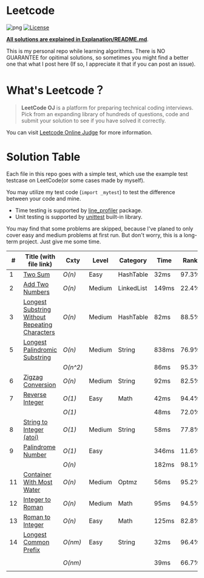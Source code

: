 # Leetcode

![png](https://img.shields.io/badge/language-Python%203-brightgreen.svg)
[![License](https://img.shields.io/badge/license-MIT-blue.svg)](LICENSE)

[**All solutions are explained in Explanation/README.md**](Explanation/README.md).

This is my personal repo while learning algorithms. There is NO GUARANTEE for opitimal solutions, so sometimes you might find a better one that what I post here (If so, I appreciate it that if you can post an issue). 

# What's Leetcode？

> **LeetCode OJ** is a platform for preparing technical coding interviews. Pick from an expanding library of hundreds of questions, code and submit your solution to see if you have solved it correctly.

You can visit [Leetcode Online Judge](https://leetcode.com/) for more information.

# Solution Table

Each file in this repo goes with a simple test, which use the example test testcase on LeetCode(or some cases made by myself). 

You may utilize my test code (`import _mytest`) to test the difference between your code and mine. 
- Time testing is supported by [line_profiler](https://pypi.python.org/pypi/line_profiler/) package.
- Unit testing is supported by [unittest](https://docs.python.org/3/library/unittest.html) built-in library.

You may find that some problems are skipped, because I've planed to only cover easy and medium problems at first run. But don't worry, this is a long-term project. Just give me some time.

| # | Title (with file link) | Cxty | Level | Category | Time | Rank | Note |
| --- | --- | --- | --- | --- | --- | --- | --- |
| 1 | [Two Sum](0001.py) | *O(n)* | Easy | HashTable | 32ms | 97.3\% | |
| 2 | [Add Two Numbers](0002.py) | *O(n)* | Medium | LinkedList | 149ms | 22.4\% | |
| 3 | [Longest Substring Without Repeating Characters](0003.py) | *O(n)* | Medium | HashTable | 82ms | 88.5\% | |
| 5 | [Longest Palindromic Substring](0004.py) | *O(n)* | Medium | String | 838ms | 76.9\% | Manacher's Algo |
|  | | *O(n^2)* | | | 86ms | 95.3\% | Odd & Even |
| 6 | [Zigzag Conversion](0006.py) | *O(n)* | Medium | String | 92ms | 82.5\% | |
| 7 | [Reverse Integer](0007.py) | *O(1)* | Easy | Math | 42ms | 94.4\% | |
|  | | *O(1)* | | | 48ms | 72.0\% | No num2str |
| 8 | [String to Integer (atoi)](0008.py) | *O(1)* | Medium | String | 58ms | 77.8\% | |
| 9 | [Palindrome Number](0009.py) | *O(1)*| Easy |  | 346ms | 11.6\% | O(1) Space |
| | | *O(n)* | | | 182ms | 98.1\% | O(n) Space | |
| 11 | [Container With Most Water](0011.py) | *O(n)* | Medium | Optmz | 56ms | 95.2\% | |
| 12 | [Integer to Roman](0012.py) | *O(n)* | Medium | Math | 95ms | 94.5\% | | 
| 13 | [Roman to Integer](0013.py) | *O(n)* | Easy | Math | 125ms | 82.8\% | |
| 14 | [Longest Common Prefix](0014.py) | *O(nm)* | Easy | String | 32ms | 96.4\% | Pythonic |
| | | *O(nm)* | | | 39ms | 66.7\% | `reduce` function |

